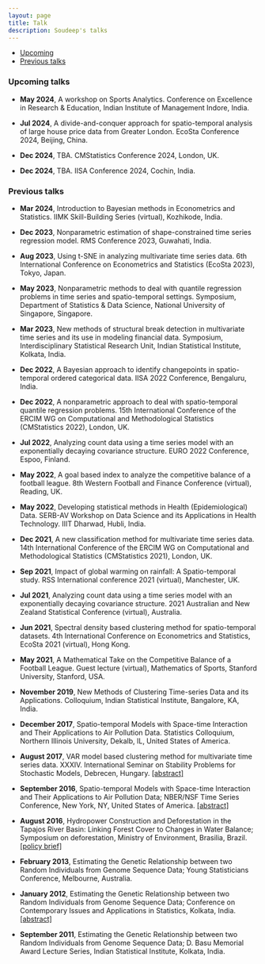 ```yaml
---
layout: page
title: Talk
description: Soudeep's talks
---
```


<div class="navbar">
    <div class="navbar-inner">
        <ul class="nav">
            <li><a href="#upcoming">Upcoming</a></li> 
            <li><a href="#previous">Previous talks</a></li>
        </ul>
    </div>
</div>

### <a name="upcoming"></a>Upcoming talks 

- **May 2024**, A workshop on Sports Analytics. Conference on Excellence in Research & Education, Indian Institute of Management Indore, India.

- **Jul 2024**, A divide-and-conquer approach for spatio-temporal analysis of large house price data from Greater London. EcoSta Conference 2024, Beijing, China.

- **Dec 2024**, TBA. CMStatistics Conference 2024, London, UK.

- **Dec 2024**, TBA. IISA Conference 2024, Cochin, India.

### <a name="previous"></a>Previous talks

- **Mar 2024**, Introduction to Bayesian methods in Econometrics and Statistics. IIMK Skill-Building Series (virtual), Kozhikode, India.

- **Dec 2023**, Nonparametric estimation of shape-constrained time series regression model. RMS Conference 2023, Guwahati, India.

- **Aug 2023**, Using t-SNE in analyzing multivariate time series data. 6th International Conference on Econometrics and Statistics (EcoSta 2023), Tokyo, Japan.

- **May 2023**, Nonparametric methods to deal with quantile regression problems in time series and spatio-temporal settings. Symposium, Department of Statistics & Data Science, National University of Singapore, Singapore.

- **Mar 2023**, New methods of structural break detection in multivariate time series and its use in modeling financial data. Symposium, Interdisciplinary Statistical Research Unit, Indian Statistical Institute, Kolkata, India.

- **Dec 2022**, A Bayesian approach to identify changepoints in spatio-temporal ordered categorical data. IISA 2022 Conference, Bengaluru, India.

- **Dec 2022**, A nonparametric approach to deal with spatio-temporal quantile regression problems. 15th International Conference of the ERCIM WG on Computational and Methodological Statistics (CMStatistics 2022), London, UK.

- **Jul 2022**, Analyzing count data using a time series model with an exponentially decaying covariance structure. EURO 2022 Conference, Espoo, Finland.

- **May 2022**, A goal based index to analyze the competitive balance of a football league. 8th Western Football and Finance Conference (virtual), Reading, UK.

- **May 2022**, Developing statistical methods in Health (Epidemiological) Data. SERB-AV Workshop on Data Science and its Applications in Health Technology. IIIT Dharwad, Hubli, India.

- **Dec 2021**, A new classification method for multivariate time series data. 14th International Conference of the ERCIM WG on Computational and Methodological Statistics (CMStatistics 2021), London, UK.

- **Sep 2021**, Impact of global warming on rainfall: A Spatio-temporal study. RSS International conference 2021 (virtual), Manchester, UK.

- **Jul 2021**, Analyzing count data using a time series model with an exponentially decaying covariance structure. 2021 Australian and New Zealand Statistical Conference (virtual), Australia.

- **Jun 2021**, Spectral density based clustering method for spatio-temporal datasets. 4th International Conference on Econometrics and Statistics, EcoSta 2021 (virtual), Hong Kong.

- **May 2021**, A Mathematical Take on the Competitive Balance of a Football League. Guest lecture (virtual), Mathematics of Sports, Stanford University, Stanford, USA.

- **November 2019**, New Methods of Clustering Time-series Data and its Applications. Colloquium, Indian Statistical Institute, Bangalore, KA, India.

- **December 2017**, Spatio-temporal Models with Space-time Interaction and Their Applications to Air Pollution Data. Statistics Colloquium, Northern Illinois University, Dekalb, IL, United States of America.

- **August 2017**, VAR model based clustering method for multivariate time series data. XXXIV. International Seminar on Stability Problems for Stochastic Models, Debrecen, Hungary. [[abstract]](https://arato.inf.unideb.hu/isspsm2017/docs/abstbookb5_2017.pdf#page=40)

- **September 2016**, Spatio-temporal Models with Space-time Interaction and Their Applications to Air Pollution Data; NBER/NSF Time Series Conference, New York, NY, United States of America. [[abstract]](http://mimas.econ.columbia.edu/papers/s63.pdf)

- **August 2016**, Hydropower Construction and Deforestation in the Tapajos River Basin: Linking Forest Cover to Changes in Water Balance; Symposium on deforestation, Ministry of Environment, Brasilia, Brazil. [[policy brief]](http://whrc.org/wp-content/uploads/2016/09/PB_Hydropower_Construction_and_Deforestation.pdf)

- **February 2013**, Estimating the Genetic Relationship between two Random Individuals from Genome Sequence Data; Young Statisticians Conference, Melbourne, Australia.

- **January 2012**, Estimating the Genetic Relationship between two Random Individuals from Genome Sequence Data; Conference on Contemporary Issues and Applications in Statistics, Kolkata, India. [[abstract]](http://www.isical.ac.in/~cias/2.pdf#page=36)

- **September 2011**, Estimating the Genetic Relationship between two Random Individuals from Genome Sequence Data; D. Basu Memorial Award Lecture Series, Indian Statistical Institute, Kolkata, India.
